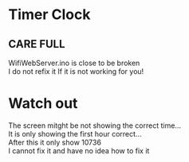 # Timer Clock
## CARE FULL

WifiWebServer.ino is close to be broken  
I do not refix it If it is not working for you!

# Watch out
The screen mitght be not showing the correct time...  
It is only showing the first hour correct...  
After this it only show 10736  
I cannot fix it and have no idea how to fix it
